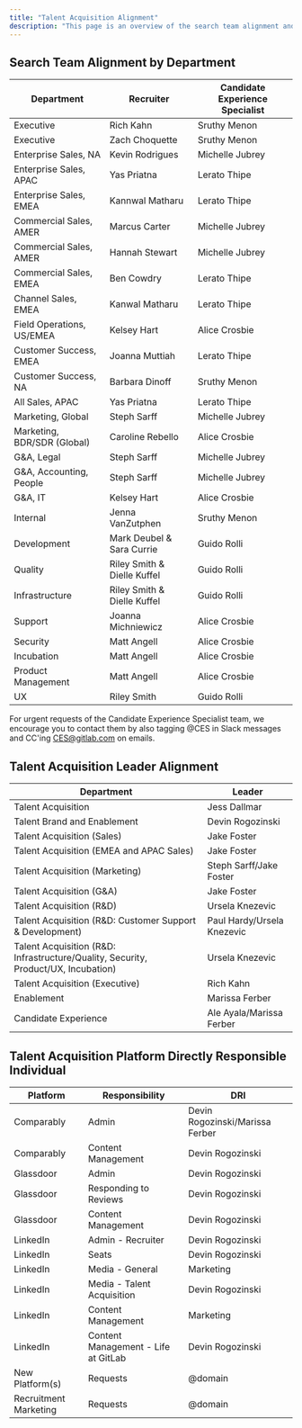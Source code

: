 ```yaml
---
title: "Talent Acquisition Alignment"
description: "This page is an overview of the search team alignment and the talent acquisition platform directly responsible individual in talent acquisition operations and talent brand."
---
```


## Search Team Alignment by Department

| Department                    | Recruiter   | Candidate Experience Specialist    |
|--------------------------|-----------------|-------------------------------------|
| Executive          | Rich Kahn    | Sruthy Menon  |
| Executive          | Zach Choquette   | Sruthy Menon  |
| Enterprise Sales, NA | Kevin Rodrigues |Michelle Jubrey |
| Enterprise Sales, APAC | Yas Priatna | Lerato Thipe |
| Enterprise Sales, EMEA | Kannwal Matharu | Lerato Thipe |
| Commercial Sales, AMER | Marcus Carter | Michelle Jubrey |
| Commercial Sales, AMER | Hannah Stewart  | Michelle Jubrey |
| Commercial Sales, EMEA | Ben Cowdry | Lerato Thipe |
| Channel Sales, EMEA | Kanwal Matharu  | Lerato Thipe |
| Field Operations, US/EMEA | Kelsey Hart  | Alice Crosbie |
| Customer Success, EMEA | Joanna Muttiah | Lerato Thipe |
| Customer Success, NA | Barbara Dinoff |  Sruthy Menon |
| All Sales, APAC | Yas Priatna  | Lerato Thipe |
| Marketing, Global | Steph Sarff | Michelle Jubrey |
| Marketing, BDR/SDR (Global)| Caroline Rebello |  Alice Crosbie |
| G&A, Legal | Steph Sarff | Michelle Jubrey |
| G&A, Accounting, People | Steph Sarff | Michelle Jubrey |
| G&A, IT | Kelsey Hart | Alice Crosbie |
| Internal | Jenna VanZutphen | Sruthy Menon |
| Development | Mark Deubel & Sara Currie | Guido Rolli |
| Quality | Riley Smith & Dielle Kuffel |  Guido Rolli |
| Infrastructure   | Riley Smith & Dielle Kuffel | Guido Rolli |
| Support | Joanna Michniewicz  |  Alice Crosbie |
| Security | Matt Angell | Alice Crosbie |
| Incubation | Matt Angell  | Alice Crosbie |
| Product Management  | Matt Angell  | Alice Crosbie |
| UX  | Riley Smith | Guido Rolli |

For urgent requests of the Candidate Experience Specialist team, we encourage you to contact them by also tagging @CES in Slack messages and CC'ing CES@gitlab.com on emails.

## Talent Acquisition Leader Alignment

| Department                    | Leader      |
|--------------------------|-----------------|
| Talent Acquisition         | Jess Dallmar |
| Talent Brand and Enablement | Devin Rogozinski |
| Talent Acquisition (Sales) | Jake Foster|
| Talent Acquisition (EMEA and APAC Sales) | Jake Foster |
| Talent Acquisition (Marketing) | Steph Sarff/Jake Foster |
| Talent Acquisition (G&A) | Jake Foster |
| Talent Acquisition (R&D) | Ursela Knezevic |
| Talent Acquisition (R&D: Customer Support & Development) | Paul Hardy/Ursela Knezevic |
| Talent Acquisition (R&D: Infrastructure/Quality, Security, Product/UX, Incubation) | Ursela Knezevic |
| Talent Acquisition (Executive) | Rich Kahn |
| Enablement | Marissa Ferber |
| Candidate Experience | Ale Ayala/Marissa Ferber |

## Talent Acquisition Platform Directly Responsible Individual

| Platform                    | Responsibility        | DRI     |
|--------------------------|-----------------|-----------------|
| Comparably | Admin  | Devin Rogozinski/Marissa Ferber |
| Comparably | Content Management | Devin Rogozinski |
| Glassdoor | Admin  | Devin Rogozinski |
| Glassdoor | Responding to Reviews  | Devin Rogozinski |
| Glassdoor | Content Management | Devin Rogozinski |
| LinkedIn | Admin - Recruiter  | Devin Rogozinski |
| LinkedIn | Seats | Devin Rogozinski |
| LinkedIn | Media - General | Marketing |
| LinkedIn | Media - Talent Acquisition | Devin Rogozinski |
| LinkedIn | Content Management | Marketing |
| LinkedIn | Content Management - Life at GitLab | Devin Rogozinski |
| New Platform(s) | Requests | @domain |
| Recruitment Marketing  | Requests | @domain |
